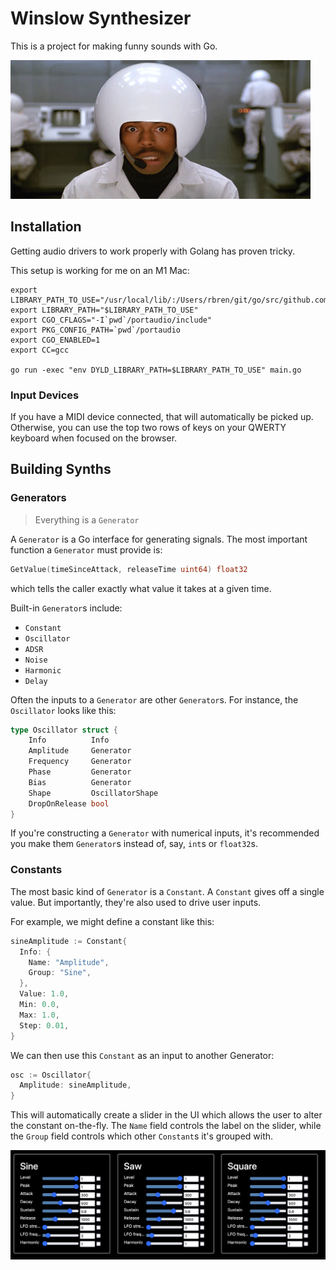 # Winslow Synthesizer

This is a project for making funny sounds with Go.

![michael winslow spaceballs](winslow.gif)

## Installation
Getting audio drivers to work properly with Golang has proven tricky.

This setup is working for me on an M1 Mac:
```
export LIBRARY_PATH_TO_USE="/usr/local/lib/:/Users/rbren/git/go/src/github.com/rbren/midi/portaudio/lib/.libs"
export LIBRARY_PATH="$LIBRARY_PATH_TO_USE"
export CGO_CFLAGS="-I`pwd`/portaudio/include"
export PKG_CONFIG_PATH=`pwd`/portaudio
export CGO_ENABLED=1
export CC=gcc

go run -exec "env DYLD_LIBRARY_PATH=$LIBRARY_PATH_TO_USE" main.go
```

### Input Devices
If you have a MIDI device connected, that will automatically be picked up.
Otherwise, you can use the top two rows of keys on your QWERTY keyboard
when focused on the browser.

## Building Synths

### Generators
> Everything is a `Generator`

A `Generator` is a Go interface for generating signals. The most important function a `Generator` must provide is:

```go
GetValue(timeSinceAttack, releaseTime uint64) float32
```

which tells the caller exactly what value it takes at a given time.

Built-in `Generator`s include:
* `Constant`
* `Oscillator`
* `ADSR`
* `Noise`
* `Harmonic`
* `Delay`

Often the inputs to a `Generator` are other `Generator`s. For instance, the `Oscillator` looks like this:
```go
type Oscillator struct {
    Info          Info
    Amplitude     Generator
    Frequency     Generator
    Phase         Generator
    Bias          Generator
    Shape         OscillatorShape
    DropOnRelease bool
}
```

If you're constructing a `Generator` with numerical inputs, it's recommended you make them
`Generator`s instead of, say, `int`s or `float32`s.

### Constants
The most basic kind of `Generator` is a `Constant`. A `Constant` gives off a single value. But
importantly, they're also used to drive user inputs.

For example, we might define a constant like this:
```go
sineAmplitude := Constant{
  Info: {
    Name: "Amplitude",
    Group: "Sine",
  },
  Value: 1.0,
  Min: 0.0,
  Max: 1.0,
  Step: 0.01,
}
```

We can then use this `Constant` as an input to another Generator:
```go
osc := Oscillator{
  Amplitude: sineAmplitude,
}
```

This will automatically create a slider in the UI which allows the user to
alter the constant on-the-fly. The `Name` field controls the label on the slider,
while the `Group` field controls which other `Constant`s it's grouped with.

![UI controls](controls.png)
